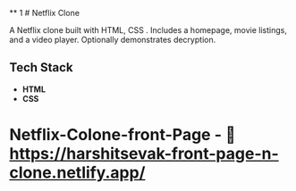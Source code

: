 
** 1 # Netflix Clone

A Netflix clone built with HTML, CSS . Includes a homepage, movie listings, and a video player. Optionally demonstrates decryption.

## Tech Stack

- **HTML**
- **CSS**
# Netflix-Colone-front-Page - 🔗  https://harshitsevak-front-page-n-clone.netlify.app/
